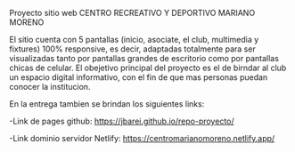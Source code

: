 Proyecto sitio web CENTRO RECREATIVO Y DEPORTIVO MARIANO MORENO

El sitio cuenta con 5 pantallas (inicio, asociate, el club, multimedia y fixtures) 100% responsive, es decir, adaptadas totalmente para ser visualizadas tanto por pantallas grandes de escritorio como por pantallas chicas de celular.
El obejetivo principal del proyecto es el de birndar al club un espacio digital informativo, con el fin de que mas personas puedan conocer la institucion.

En la entrega tambien se brindan los siguientes links:

-Link de pages github: https://jbarei.github.io/repo-proyecto/

-Link dominio servidor Netlify: https://centromarianomoreno.netlify.app/


